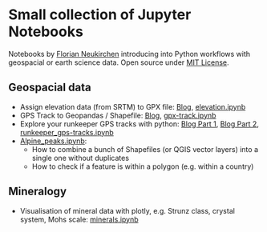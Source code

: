 # Small collection of Jupyter Notebooks

Notebooks by [Florian Neukirchen](https://www.riannek.de/) introducing into Python workflows with geospacial or earth science data. Open source under [MIT License](https://github.com/florianneukirchen/jupyter-notebooks/blob/main/LICENSE). 

## Geospacial data

- Assign elevation data (from SRTM) to GPX file: [Blog](https://www.riannek.de/2022/elevation-to-gps-track-python/), [elevation.ipynb](https://github.com/florianneukirchen/jupyter-notebooks/blob/main/elevation.ipynb)
- GPS Track to Geopandas / Shapefile: [Blog](https://www.riannek.de/2022/gpx-to-geopandas/), [gpx-track.ipynb](https://github.com/florianneukirchen/jupyter-notebooks/blob/main/gpx-track.ipynb)
- Explore your runkeeper GPS tracks with python: [Blog Part 1](https://www.riannek.de/2022/runkeeper-gps-tracks-python-part-1/), [Blog Part 2](https://www.riannek.de/2022/runkeeper-gps-tracks-python-part-2/), [runkeeper_gps-tracks.ipynb](https://github.com/florianneukirchen/jupyter-notebooks/blob/main/runkeeper_gps-tracks.ipynb)
- [Alpine_peaks.ipynb](https://github.com/florianneukirchen/jupyter-notebooks/blob/main/alpine_peaks.ipynb): 
    - How to combine a bunch of Shapefiles (or QGIS vector layers) into a single one without duplicates
    - How to check if a feature is within a polygon (e.g. within a country)

## Mineralogy

- Visualisation of mineral data with plotly, e.g. Strunz class, crystal system, Mohs scale: [minerals.ipynb](https://github.com/florianneukirchen/jupyter-notebooks/blob/main/minerals.ipynb)
